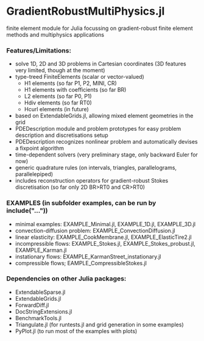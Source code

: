 # GradientRobustMultiPhysics.jl

finite element module for Julia focussing on gradient-robust finite element methods and multiphysics applications


### Features/Limitations:
- solve 1D, 2D and 3D problems in Cartesian coordinates (3D features very limited, though at the moment)
- type-treed FiniteElements (scalar or vector-valued)
    - H1 elements (so far P1, P2, MINI, CR)
    - H1 elements with coefficients (so far BR)
    - L2 elements (so far P0, P1)
    - Hdiv elements (so far RT0)
    - Hcurl elements (in future)
- based on ExtendableGrids.jl, allowing mixed element geometries in the grid
- PDEDescription module and problem prototypes for easy problem description and discretisations setup
- PDEDescription recognizes nonlinear problem and automatically devises a fixpoint algorithm
- time-dependent solvers (very preliminary stage, only backward Euler for now)
- generic quadrature rules (on intervals, triangles, parallelograms, parallelepiped)
- includes reconstruction operators for gradient-robust Stokes discretisation (so far only 2D BR>RT0 and CR>RT0)


### EXAMPLES (in subfolder examples, can be run by include("..."))
- minimal examples: EXAMPLE_Minimal.jl, EXAMPLE_1D.jl, EXAMPLE_3D.jl
- convection-diffusion problem: EXAMPLE_ConvectionDiffusion.jl
- linear elasticity: EXAMPLE_CookMembrane.jl, EXAMPLE_ElasticTire2.jl
- incompressible flows: EXAMPLE_Stokes.jl, EXAMPLE_Stokes_probust.jl, EXAMPLE_Karman.jl
- instationary flows: EXAMPLE_KarmanStreet_instationary.jl
- compressible flows; EAMPLE_CompressibleStokes.jl


### Dependencies on other Julia packages:
- ExtendableSparse.jl
- ExtendableGrids.jl
- ForwardDiff.jl
- DocStringExtensions.jl
- BenchmarkTools.jl
- Triangulate.jl (for runtests.jl and grid generation in some examples)
- PyPlot.jl (to run most of the examples with plots)
